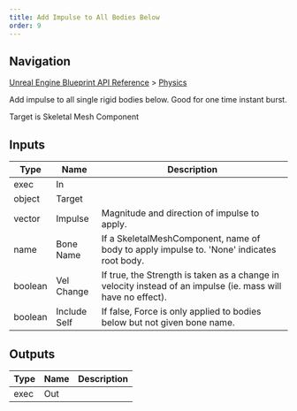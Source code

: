 ```yaml
---
title: Add Impulse to All Bodies Below
order: 9
---
```

## Navigation

[Unreal Engine Blueprint API Reference](https://dev.epicgames.com/documentation/en-us/unreal-engine/BlueprintAPI) > [Physics](https://dev.epicgames.com/documentation/en-us/unreal-engine/BlueprintAPI/Physics)

Add impulse to all single rigid bodies below. Good for one time instant burst.

Target is Skeletal Mesh Component

## Inputs

| Type | Name | Description |
| --- | --- | --- |
| exec | In |  |
| object | Target |  |
| vector | Impulse | Magnitude and direction of impulse to apply. |
| name | Bone Name | If a SkeletalMeshComponent, name of body to apply impulse to. 'None' indicates root body. |
| boolean | Vel Change | If true, the Strength is taken as a change in velocity instead of an impulse (ie. mass will have no effect). |
| boolean | Include Self | If false, Force is only applied to bodies below but not given bone name. |

## Outputs

| Type | Name | Description |
| --- | --- | --- |
| exec | Out |  |
